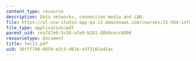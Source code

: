 ```yaml
---
content_type: resource
description: Data networks, connection media and LAN.
file: https://ol-ocw-studio-app-qa.s3.amazonaws.com/courses/15-564-information-technology-i-spring-2003/36fff7980859e2c5d61be3f3101a45ac_lec11.pdf
file_type: application/pdf
parent_uid: cea747e0-5c58-afe9-b281-d8b9cecc8800
resourcetype: Document
title: lec11.pdf
uid: 36fff798-0859-e2c5-d61b-e3f3101a45ac
---
```

